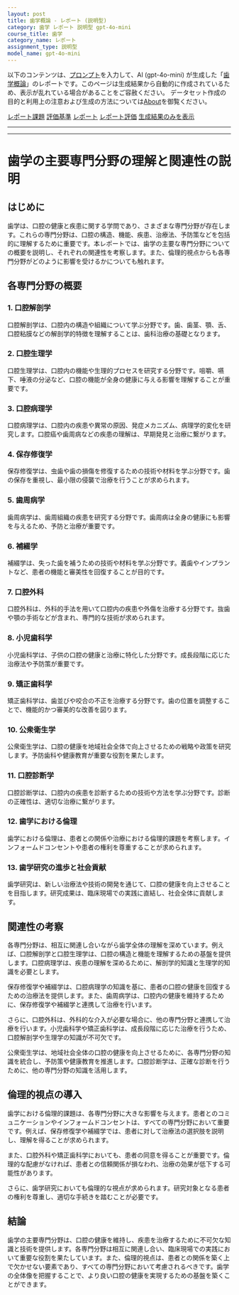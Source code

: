 ```yaml
---
layout: post
title: 歯学概論 - レポート (説明型)
category: 歯学 レポート 説明型 gpt-4o-mini
course_title: 歯学
category_name: レポート
assignment_type: 説明型
model_name: gpt-4o-mini
---
```


以下のコンテンツは、[プロンプト](http://127.0.0.1:8000/generated/歯学/gpt-4o-mini/prompt_レポート-説明型.md)を入力して、AI (gpt-4o-mini) が生成した「[歯学概論](/contents/歯学/)」のレポートです。このページは生成結果から自動的に作成されているため、表示が乱れている場合があることをご容赦ください。
データセット作成の目的と利用上の注意および生成の方法については[About](/About)を御覧ください。

[レポート課題](../レポート課題-説明型)
[評価基準](../評価基準-説明型)
[レポート](../レポート-説明型)
[レポート評価](../レポート評価-説明型)
[生成結果のみを表示](http://127.0.0.1:8000/generated/歯学/gpt-4o-mini/レポート-説明型.md)
  

***
***
  
# 歯学の主要専門分野の理解と関連性の説明

## はじめに

歯学は、口腔の健康と疾患に関する学問であり、さまざまな専門分野が存在します。これらの専門分野は、口腔の構造、機能、疾患、治療法、予防策などを包括的に理解するために重要です。本レポートでは、歯学の主要な専門分野についての概要を説明し、それぞれの関連性を考察します。また、倫理的視点からも各専門分野がどのように影響を受けるかについても触れます。

## 各専門分野の概要

### 1. 口腔解剖学
口腔解剖学は、口腔内の構造や組織について学ぶ分野です。歯、歯茎、顎、舌、口腔粘膜などの解剖学的特徴を理解することは、歯科治療の基礎となります。

### 2. 口腔生理学
口腔生理学は、口腔内の機能や生理的プロセスを研究する分野です。咀嚼、嚥下、唾液の分泌など、口腔の機能が全身の健康に与える影響を理解することが重要です。

### 3. 口腔病理学
口腔病理学は、口腔内の疾患や異常の原因、発症メカニズム、病理学的変化を研究します。口腔癌や歯周病などの疾患の理解は、早期発見と治療に繋がります。

### 4. 保存修復学
保存修復学は、虫歯や歯の損傷を修復するための技術や材料を学ぶ分野です。歯の保存を重視し、最小限の侵襲で治療を行うことが求められます。

### 5. 歯周病学
歯周病学は、歯周組織の疾患を研究する分野です。歯周病は全身の健康にも影響を与えるため、予防と治療が重要です。

### 6. 補綴学
補綴学は、失った歯を補うための技術や材料を学ぶ分野です。義歯やインプラントなど、患者の機能と審美性を回復することが目的です。

### 7. 口腔外科
口腔外科は、外科的手法を用いて口腔内の疾患や外傷を治療する分野です。抜歯や顎の手術などが含まれ、専門的な技術が求められます。

### 8. 小児歯科学
小児歯科学は、子供の口腔の健康と治療に特化した分野です。成長段階に応じた治療法や予防策が重要です。

### 9. 矯正歯科学
矯正歯科学は、歯並びや咬合の不正を治療する分野です。歯の位置を調整することで、機能的かつ審美的な改善を図ります。

### 10. 公衆衛生学
公衆衛生学は、口腔の健康を地域社会全体で向上させるための戦略や政策を研究します。予防歯科や健康教育が重要な役割を果たします。

### 11. 口腔診断学
口腔診断学は、口腔内の疾患を診断するための技術や方法を学ぶ分野です。診断の正確性は、適切な治療に繋がります。

### 12. 歯学における倫理
歯学における倫理は、患者との関係や治療における倫理的課題を考察します。インフォームドコンセントや患者の権利を尊重することが求められます。

### 13. 歯学研究の進歩と社会貢献
歯学研究は、新しい治療法や技術の開発を通じて、口腔の健康を向上させることを目指します。研究成果は、臨床現場での実践に直結し、社会全体に貢献します。

## 関連性の考察

各専門分野は、相互に関連し合いながら歯学全体の理解を深めています。例えば、口腔解剖学と口腔生理学は、口腔の構造と機能を理解するための基盤を提供します。口腔病理学は、疾患の理解を深めるために、解剖学的知識と生理学的知識を必要とします。

保存修復学や補綴学は、口腔病理学の知識を基に、患者の口腔の健康を回復するための治療法を提供します。また、歯周病学は、口腔内の健康を維持するために、保存修復学や補綴学と連携して治療を行います。

さらに、口腔外科は、外科的な介入が必要な場合に、他の専門分野と連携して治療を行います。小児歯科学や矯正歯科学は、成長段階に応じた治療を行うため、口腔解剖学や生理学の知識が不可欠です。

公衆衛生学は、地域社会全体の口腔の健康を向上させるために、各専門分野の知識を統合し、予防策や健康教育を推進します。口腔診断学は、正確な診断を行うために、他の専門分野の知識を活用します。

## 倫理的視点の導入

歯学における倫理的課題は、各専門分野に大きな影響を与えます。患者とのコミュニケーションやインフォームドコンセントは、すべての専門分野において重要です。例えば、保存修復学や補綴学では、患者に対して治療法の選択肢を説明し、理解を得ることが求められます。

また、口腔外科や矯正歯科学においても、患者の同意を得ることが重要です。倫理的な配慮がなければ、患者との信頼関係が損なわれ、治療の効果が低下する可能性があります。

さらに、歯学研究においても倫理的な視点が求められます。研究対象となる患者の権利を尊重し、適切な手続きを踏むことが必要です。

## 結論

歯学の主要専門分野は、口腔の健康を維持し、疾患を治療するために不可欠な知識と技術を提供します。各専門分野は相互に関連し合い、臨床現場での実践において重要な役割を果たしています。また、倫理的視点は、患者との関係を築く上で欠かせない要素であり、すべての専門分野において考慮されるべきです。歯学の全体像を把握することで、より良い口腔の健康を実現するための基盤を築くことができます。
